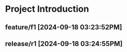 # Project Introduction

## feature/f1 [2024-09-18 03:23:52PM]

## release/r1 [2024-09-18 03:24:55PM]
